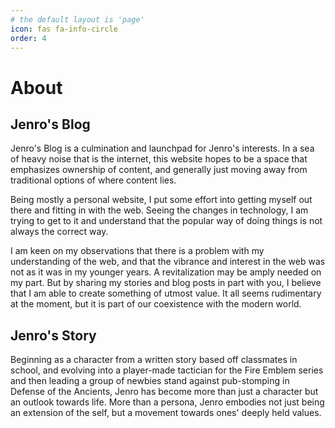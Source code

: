 ```yaml
---
# the default layout is 'page'
icon: fas fa-info-circle
order: 4
---
```


#  About

## Jenro's Blog

Jenro's Blog is a culmination and launchpad for Jenro's interests. In a sea of heavy noise that is the internet, this website hopes to be a space that emphasizes ownership of content, and generally just moving away from traditional options of where content lies.

Being mostly a personal website, I put some effort into getting myself out there and fitting in with the web. Seeing the changes in technology, I am trying to get to it and understand that the popular way of doing things is not always the correct way.

I am keen on my observations that there is a problem with my understanding of the web, and that the vibrance and interest in the web was not as it was in my younger years. A revitalization may be amply needed on my part. But by sharing my stories and blog posts in part with you, I believe that I am able to create something of utmost value. It all seems rudimentary at the moment, but it is part of our coexistence with the modern world.

## Jenro's Story

Beginning as a character from a written story based off classmates in school, and evolving into a player-made tactician for the Fire Emblem series and then leading a group of newbies stand against pub-stomping in Defense of the Ancients, Jenro has become more than just a character but an outlook towards life. More than a persona, Jenro embodies not just being an extension of the self, but a movement towards ones' deeply held values.

